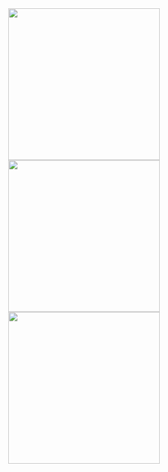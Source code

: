 <div align="center"
<h1></h1>
<img src="https://media.giphy.com/media/v1.Y2lkPWVjZjA1ZTQ3Y3c1cnMxMTJlZ2w4ZzB3cjc4OTVsaWM0aWpzYW5wZGVkN2tscGx5YSZlcD12MV9zdGlja2Vyc19zZWFyY2gmY3Q9cw/RyAuIdvXOugUw/giphy.gif" width="300">
<img src="https://media.giphy.com/media/v1.Y2lkPTc5MGI3NjExaThzdnZrcjg2ZW01d3BxZzMzaHZhcjJrNm55YWVwOGVkMmg4YTM1ciZlcD12MV9zdGlja2Vyc19zZWFyY2gmY3Q9cw/7437rn6ZBaLIY/giphy.gif" width="300">
<img src="https://media4.giphy.com/media/v1.Y2lkPTc5MGI3NjExa2VmcnZucXpzNTV4eDdwNGpucmtmY3pwcTV2MnJhNm1laGh2eHNuZCZlcD12MV9pbnRlcm5hbF9naWZfYnlfaWQmY3Q9cw/GSGVeNcZdkMxO/giphy.gif" width="300">
